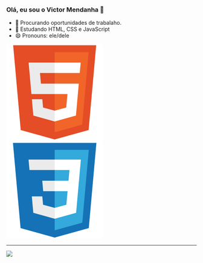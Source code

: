 ### Olá, eu sou o Victor Mendanha 👋

- 🔭 Procurando oportunidades de trabalaho.
- 🌱 Estudando HTML, CSS e JavaScript
- 😄 Pronouns: ele/dele

<div>
  <img src="https://raw.githubusercontent.com/devicons/devicon/master/icons/html5/html5-original.svg">
  <img src="https://raw.githubusercontent.com/devicons/devicon/master/icons/css3/css3-original.svg">
</div>
<hr>
<div>
  <a href="https://www.linkedin.com/in/victor-mendanha/" target="_blank">
    <img src="https://img.shields.io/badge/LinkedIn-0077B5?style=for-the-badge&logo=linkedin&logoColor=white" >
  </a>
</div>
